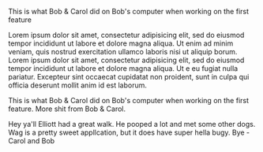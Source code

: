 
This is what Bob & Carol did on Bob's computer when working on the first feature


Lorem ipsum dolor sit amet, consectetur adipisicing elit, sed do eiusmod tempor incididunt ut labore et dolore magna aliqua. Ut enim ad minim veniam, quis nostrud exercitation ullamco laboris nisi ut aliquip borum.
Lorem ipsum dolor sit amet, consectetur adipisicing elit, sed do eiusmod tempor incididunt ut labore et dolore magna aliqua. Ut e eu fugiat nulla pariatur. Excepteur sint occaecat cupidatat non proident, sunt in culpa qui officia deserunt mollit anim id est laborum.

This is what Bob & Carol did on Bob's computer when working on the first feature.
More shit from Bob & Carol.


Hey ya'll Elliott had a great walk. He pooped a lot and met some other dogs. Wag is a pretty sweet appllcation, but it does have super hella bugy. Bye -Carol and Bob
